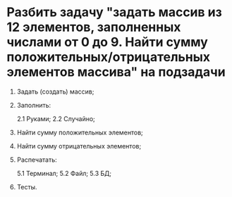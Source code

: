 # Разбить задачу "задать массив из 12 элементов, заполненных числами от 0 до 9. Найти сумму положительных/отрицательных элементов массива" на подзадачи

1. Задать (создать) массив;

2. Заполнить:

    2.1 Руками;
    2.2 Случайно;

3. Найти сумму положительных элементов;

4. Найти сумму отрицательных элементов;

5. Распечатать:

    5.1 Терминал;
    5.2 Файл;
    5.3 БД;

6. Тесты.